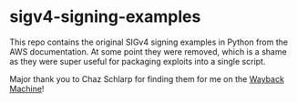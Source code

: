 # sigv4-signing-examples

This repo contains the original SIGv4 signing examples in Python from the AWS documentation. At some point they were removed, which is a shame as they were super useful for packaging exploits into a single script. 

Major thank you to Chaz Schlarp for finding them for me on the [Wayback Machine](https://web.archive.org/web/20211120203616mp_/https://docs.aws.amazon.com/general/latest/gr/sigv4-signed-request-examples.html)!
